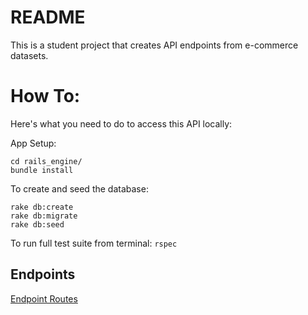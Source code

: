 # README

This is a student project that creates API endpoints from e-commerce datasets.

# How To:
Here's what you need to do to access this API locally: 

App Setup:
```
cd rails_engine/
bundle install
```

To create and seed the database:
```
rake db:create
rake db:migrate
rake db:seed
```

To run full test suite from terminal: `rspec`

## Endpoints

[Endpoint Routes](https://github.com/Ryanspink1/rails_engine/blob/master/config/routes.rb)

